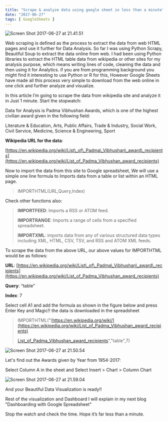```yaml
---
title: "Scrape & analyze data using google sheet in less than a minute"
date: "2017-06-27"
tags: [ GoogleSheets ]
---
```


![Screen Shot 2017-06-27 at 21.41.51](https://techpickup.files.wordpress.com/2017/06/screen-shot-2017-06-27-at-21-41-51.png)

Web scraping is defined as the process to extract the data from web HTML pages and use it further for Data Analysis. So far I was using Python Scrapy, Beautiful Soup to extract the data online from web. I had been using Python libraries to extract the HTML table data from wikipedia or other sites for my analysis purpose, which means writing lines of code, cleaning the data and then using it for Analytics. if you are from programming background you might find it interesting to use Python or R for this, However Google Sheets have made all this process very simple to download from the web online in one click and further analyze and visualize.

In this article I’m going to scrape the data from wikipedia site and analyze it in Just 1 minute. Start the stopwatch:

Data for Analysis is Padma Vibhushan Awards, which is one of the highest civilian award given in the following field:

Literature & Education, Arts, Public Affairs, Trade & Industry, Social Work, Civil Service, Medicine, Science & Engineering, Sport

**Wikipedia URL for the data**:

[https://en.wikipedia.org/wiki/List\_of\_Padma\_Vibhushan\_award\_recipients](https://en.wikipedia.org/wiki/List_of_Padma_Vibhushan_award_recipients)

Now to import the data from this site to Google spreadsheet, We will use a simple one line formula to Imports data from a table or list within an HTML page.

> IMPORTHTML(URL,Query,Index)

Check other functions also:

> **IMPORTFEED**: Imports a RSS or ATOM feed.
>
> **IMPORTRANGE**: Imports a range of cells from a specified spreadsheet.
>
> **IMPORTXML**: imports data from any of various structured data types including XML, HTML, CSV, TSV, and RSS and ATOM XML feeds.

To scrape the data from the above URL, our above values for IMPORTHTML would be as follows:

**URL**: [https://en.wikipedia.org/wiki/List\_of\_Padma\_Vibhushan\_award\_recipients](https://en.wikipedia.org/wiki/List_of_Padma_Vibhushan_award_recipients)

**Query**: “table”

**Index**: 7

Select cell A1 and add the formula as shown in the figure below and press Enter Key and Magic!! the data is downloaded in the spreadsheet

> IMPORTHTML("[https://en.wikipedia.org/wiki/](https://en.wikipedia.org/wiki/List_of_Padma_Vibhushan_award_recipients)
>
> [List\_of\_Padma\_Vibhushan\_award\_recipients](https://en.wikipedia.org/wiki/List_of_Padma_Vibhushan_award_recipients)","table",7)

![Screen Shot 2017-06-27 at 21.50.54](https://techpickup.files.wordpress.com/2017/06/screen-shot-2017-06-27-at-21-50-54.png)

Let's find out the Awards given by Year from 1954-2017:

Select Column A in the sheet and Select Insert > Chart > Column Chart

![Screen Shot 2017-06-27 at 21.59.04](https://techpickup.files.wordpress.com/2017/06/screen-shot-2017-06-27-at-21-59-04.png)

And your Beautiful Data Visualization is ready!!

Rest of the visualization and Dashboard I will explain in my next blog "Dashboarding with Google Spreadsheet"

Stop the watch and check the time. Hope it’s far less than a minute.
